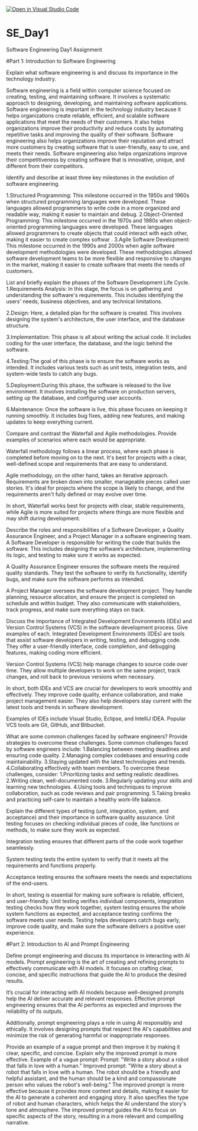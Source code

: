 [![Open in Visual Studio Code](https://classroom.github.com/assets/open-in-vscode-2e0aaae1b6195c2367325f4f02e2d04e9abb55f0b24a779b69b11b9e10269abc.svg)](https://classroom.github.com/online_ide?assignment_repo_id=18535410&assignment_repo_type=AssignmentRepo)
# SE_Day1
Software Engineering Day1 Assignment

#Part 1: Introduction to Software Engineering


Explain what software engineering is and discuss its importance in the technology industry.

Software engineering is a field within computer science focused on creating, testing, and maintaining software. It involves a systematic approach to designing, developing, and maintaining software applications.
Software engineering is important in the technology industry because it helps organizations create reliable, efficient, and scalable software applications that meet the needs of their customers. It also helps organizations improve their productivity and reduce costs by automating repetitive tasks and improving the quality of their software. 
Software engineering also helps organizations improve their reputation and attract more customers by creating software that is user-friendly, easy to use, and meets their needs.
Software engineering also helps organizations improve their competitiveness by creating software that is innovative, unique, and different from their competitors.


Identify and describe at least three key milestones in the evolution of software engineering.

1.Structured Programming: This milestone occurred in the 1950s and 1960s when structured programming languages were developed. These languages allowed programmers to write code in a more organized and readable way, making it easier to maintain and debug.
2.Object-Oriented Programming: This milestone occurred in the 1970s and 1980s when object-oriented programming languages were developed. These languages allowed programmers to create objects that could interact with each other, making it easier to create complex softwar .
3.Agile Software Development: This milestone occurred in the 1990s and 2000s when agile software development methodologies were developed. These methodologies allowed software development teams to be more flexible and responsive to changes in the market, making it easier to create software that meets the needs of customers.


List and briefly explain the phases of the Software Development Life Cycle.
1.Requirements Analysis: In this stage, the focus is on gathering and understanding the software's requirements. This includes identifying the users' needs, business objectives, and any technical limitations.

2.Design: Here, a detailed plan for the software is created. This involves designing the system's architecture, the user interface, and the database structure.

3.Implementation: This phase is all about writing the actual code. It includes coding for the user interface, the database, and the logic behind the software.

4.Testing:The goal of this phase is to ensure the software works as intended. It includes various tests such as unit tests, integration tests, and system-wide tests to catch any bugs.

5.Deployment:During this phase, the software is released to the live environment. It involves installing the software on production servers, setting up the database, and configuring user accounts.

6.Maintenance: Once the software is live, this phase focuses on keeping it running smoothly. It includes bug fixes, adding new features, and making updates to keep everything current.



Compare and contrast the Waterfall and Agile methodologies. Provide examples of scenarios where each would be appropriate.

Waterfall methodology follows a linear process, where each phase is completed before moving on to the next. It's best for projects with a clear, well-defined scope and requirements that are easy to understand.

Agile methodology, on the other hand, takes an iterative approach. Requirements are broken down into smaller, manageable pieces called user stories. It's ideal for projects where the scope is likely to change, and the requirements aren't fully defined or may evolve over time. 

In short, Waterfall works best for projects with clear, stable requirements, while Agile is more suited for projects where things are more flexible and may shift during development.


Describe the roles and responsibilities of a Software Developer, a Quality Assurance Engineer, and a Project Manager in a software engineering team.
A Software Developer is responsible for writing the code that builds the software. This includes designing the software’s architecture, implementing its logic, and testing to make sure it works as expected.

A Quality Assurance Engineer ensures the software meets the required quality standards. They test the software to verify its functionality, identify bugs, and make sure the software performs as intended.

A Project Manager oversees the software development project. They handle planning, resource allocation, and ensure the project is completed on schedule and within budget. They also communicate with stakeholders, track progress, and make sure everything stays on track.


Discuss the importance of Integrated Development Environments (IDEs) and Version Control Systems (VCS) in the software development process. Give examples of each.
Integrated Development Environments (IDEs) are tools that assist software developers in writing, testing, and debugging code. They offer a user-friendly interface, code completion, and debugging features, making coding more efficient.

Version Control Systems (VCS) help manage changes to source code over time. They allow multiple developers to work on the same project, track changes, and roll back to previous versions when necessary.

In short, both IDEs and VCS are crucial for developers to work smoothly and effectively. They improve code quality, enhance collaboration, and make project management easier. They also help developers stay current with the latest tools and trends in software development.

Examples of IDEs include Visual Studio, Eclipse, and IntelliJ IDEA. Popular VCS tools are Git, GitHub, and Bitbucket.


What are some common challenges faced by software engineers? Provide strategies to overcome these challenges.
Some common challenges faced by software engineers include:
1.Balancing between meeting deadlines and ensuring code quality.
2.Managing complex codebases and ensuring code maintainability.
3.Staying updated with the latest technologies and trends.
4.Collaborating effectively with team members.
To overcome these challenges, consider:
1.Prioritizing tasks and setting realistic deadlines.
2.Writing clean, well-documented code.
3.Regularly updating your skills and learning new technologies.
4.Using tools and techniques to improve collaboration, such as code reviews and pair programming.
5.Taking breaks and practicing self-care to maintain a healthy work-life balance.


Explain the different types of testing (unit, integration, system, and acceptance) and their importance in software quality assurance.
Unit testing focuses on checking individual pieces of code, like functions or methods, to make sure they work as expected.

Integration testing ensures that different parts of the code work together seamlessly.

System testing tests the entire system to verify that it meets all the requirements and functions properly.

Acceptance testing ensures the software meets the needs and expectations of the end-users.

In short, testing is essential for making sure software is reliable, efficient, and user-friendly. Unit testing verifies individual components, integration testing checks how they work together, system testing ensures the whole system functions as expected, and acceptance testing confirms the software meets user needs. Testing helps developers catch bugs early, improve code quality, and make sure the software delivers a positive user experience.



#Part 2: Introduction to AI and Prompt Engineering


Define prompt engineering and discuss its importance in interacting with AI models.
Prompt engineering is the art of creating and refining prompts to effectively communicate with AI models. It focuses on crafting clear, concise, and specific instructions that guide the AI to produce the desired results.

It’s crucial for interacting with AI models because well-designed prompts help the AI deliver accurate and relevant responses. Effective prompt engineering ensures that the AI performs as expected and improves the reliability of its outputs.

Additionally, prompt engineering plays a role in using AI responsibly and ethically. It involves designing prompts that respect the AI's capabilities and minimize the risk of generating harmful or inappropriate responses.


Provide an example of a vague prompt and then improve it by making it clear, specific, and concise. Explain why the improved prompt is more effective.
Example of a vague prompt:
Prompt: "Write a story about a robot that falls in love with a human."
Improved prompt: "Write a story about a robot that falls in love with a human. The robot should be a friendly and helpful assistant, and the human should be a kind and compassionate person who values the robot's well-being."
The improved prompt is more effective because it provides more context and details, making it easier for the AI to generate a coherent and engaging story. It also specifies the type of robot and human characters, which helps the AI understand the story's tone and atmosphere. The improved prompt guides the AI to focus on specific aspects of the story, resulting in a more relevant and compelling narrative.
